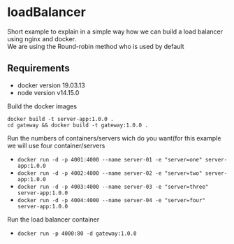 # loadBalancer
Short example to explain in a simple way how we can build a load balancer using nginx and docker.  
We are using the Round-robin method who is used by default


## Requirements
  - docker version 19.03.13
  - node version v14.15.0
  

Build the docker images
  
  `docker build -t server-app:1.0.0 .`  
  `cd gateway && docker build -t gateway:1.0.0 .`
  
Run the numbers of containers/servers wich do you want(for this example we will use four container/servers  
  - `docker run -d -p 4001:4000 --name server-01 -e "server=one" server-app:1.0.0`  
  - `docker run -d -p 4002:4000 --name server-02 -e "server=two" server-app:1.0.0`    
  - `docker run -d -p 4003:4000 --name server-03 -e "server=three" server-app:1.0.0`
  - `docker run -d -p 4004:4000 --name server-04 -e "server=four" server-app:1.0.0`
  
Run the load balancer container  
  - `docker run -p 4000:80 -d gateway:1.0.0`
